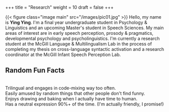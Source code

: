 +++
title = "Research"
weight = 10
draft = false
+++

{{< figure class="image main" src="/images/pic01.jpg" >}}
Hello, my name is <b>Ying Ying</b>. I'm a final year undergraduate student in Psychology & Linguistics and an upcoming Master's student in Speech Sciences. My main areas of interest are in early speech perception, prosody & pragmatics, developmental psychology and psycholinguistics. I'm currently a research student at the McGill Language & Multilingualism Lab in the process of completing my thesis on cross-language syntactic activation and a research coordinator at the McGill Infant Speech Perception Lab. 

<h2>Random Fun Facts</h2>
<br>Trilingual and engages in code-mixing way too often.
<br>Easily amused by random things that other people don't find funny.
<br>Enjoys drawing and baking when I actually have time to human. 
<br>Has a neutral expression 90%+ of the time. (I'm actually friendly, I promise!)